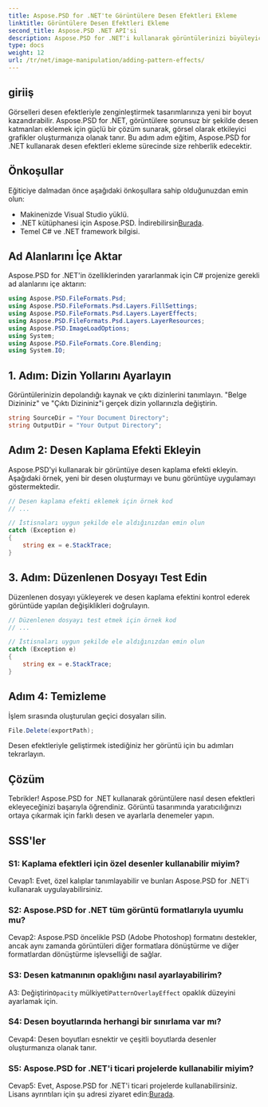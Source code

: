 ```yaml
---
title: Aspose.PSD for .NET'te Görüntülere Desen Efektleri Ekleme
linktitle: Görüntülere Desen Efektleri Ekleme
second_title: Aspose.PSD .NET API'si
description: Aspose.PSD for .NET'i kullanarak görüntülerinizi büyüleyici desen efektleriyle geliştirin. Özel desenleri sorunsuz bir şekilde eklemek için adım adım kılavuzumuzu izleyin.
type: docs
weight: 12
url: /tr/net/image-manipulation/adding-pattern-effects/
---
```

## giriiş

Görselleri desen efektleriyle zenginleştirmek tasarımlarınıza yeni bir boyut kazandırabilir. Aspose.PSD for .NET, görüntülere sorunsuz bir şekilde desen katmanları eklemek için güçlü bir çözüm sunarak, görsel olarak etkileyici grafikler oluşturmanıza olanak tanır. Bu adım adım eğitim, Aspose.PSD for .NET kullanarak desen efektleri ekleme sürecinde size rehberlik edecektir.

## Önkoşullar

Eğiticiye dalmadan önce aşağıdaki önkoşullara sahip olduğunuzdan emin olun:

- Makinenizde Visual Studio yüklü.
-  .NET kütüphanesi için Aspose.PSD. İndirebilirsin[Burada](https://releases.aspose.com/psd/net/).
- Temel C# ve .NET framework bilgisi.

## Ad Alanlarını İçe Aktar

Aspose.PSD for .NET'in özelliklerinden yararlanmak için C# projenize gerekli ad alanlarını içe aktarın:

```csharp
using Aspose.PSD.FileFormats.Psd;
using Aspose.PSD.FileFormats.Psd.Layers.FillSettings;
using Aspose.PSD.FileFormats.Psd.Layers.LayerEffects;
using Aspose.PSD.FileFormats.Psd.Layers.LayerResources;
using Aspose.PSD.ImageLoadOptions;
using System;
using Aspose.PSD.FileFormats.Core.Blending;
using System.IO;
```

## 1. Adım: Dizin Yollarını Ayarlayın

Görüntülerinizin depolandığı kaynak ve çıktı dizinlerini tanımlayın. "Belge Dizininiz" ve "Çıktı Dizininiz"i gerçek dizin yollarınızla değiştirin.

```csharp
string SourceDir = "Your Document Directory";
string OutputDir = "Your Output Directory";
```

## Adım 2: Desen Kaplama Efekti Ekleyin

Aspose.PSD'yi kullanarak bir görüntüye desen kaplama efekti ekleyin. Aşağıdaki örnek, yeni bir desen oluşturmayı ve bunu görüntüye uygulamayı göstermektedir.

```csharp
// Desen kaplama efekti eklemek için örnek kod
// ...

// İstisnaları uygun şekilde ele aldığınızdan emin olun
catch (Exception e)
{
    string ex = e.StackTrace;
}
```

## 3. Adım: Düzenlenen Dosyayı Test Edin

Düzenlenen dosyayı yükleyerek ve desen kaplama efektini kontrol ederek görüntüde yapılan değişiklikleri doğrulayın.

```csharp
// Düzenlenen dosyayı test etmek için örnek kod
// ...

// İstisnaları uygun şekilde ele aldığınızdan emin olun
catch (Exception e)
{
    string ex = e.StackTrace;
}
```

## Adım 4: Temizleme

İşlem sırasında oluşturulan geçici dosyaları silin.

```csharp
File.Delete(exportPath);
```

Desen efektleriyle geliştirmek istediğiniz her görüntü için bu adımları tekrarlayın.

## Çözüm

Tebrikler! Aspose.PSD for .NET kullanarak görüntülere nasıl desen efektleri ekleyeceğinizi başarıyla öğrendiniz. Görüntü tasarımında yaratıcılığınızı ortaya çıkarmak için farklı desen ve ayarlarla denemeler yapın.

## SSS'ler

### S1: Kaplama efektleri için özel desenler kullanabilir miyim?

Cevap1: Evet, özel kalıplar tanımlayabilir ve bunları Aspose.PSD for .NET'i kullanarak uygulayabilirsiniz.

### S2: Aspose.PSD for .NET tüm görüntü formatlarıyla uyumlu mu?

Cevap2: Aspose.PSD öncelikle PSD (Adobe Photoshop) formatını destekler, ancak aynı zamanda görüntüleri diğer formatlara dönüştürme ve diğer formatlardan dönüştürme işlevselliği de sağlar.

### S3: Desen katmanının opaklığını nasıl ayarlayabilirim?

 A3: Değiştirin`Opacity` mülkiyeti`PatternOverlayEffect` opaklık düzeyini ayarlamak için.

### S4: Desen boyutlarında herhangi bir sınırlama var mı?

Cevap4: Desen boyutları esnektir ve çeşitli boyutlarda desenler oluşturmanıza olanak tanır.

### S5: Aspose.PSD for .NET'i ticari projelerde kullanabilir miyim?

Cevap5: Evet, Aspose.PSD for .NET'i ticari projelerde kullanabilirsiniz. Lisans ayrıntıları için şu adresi ziyaret edin:[Burada](https://purchase.aspose.com/buy).